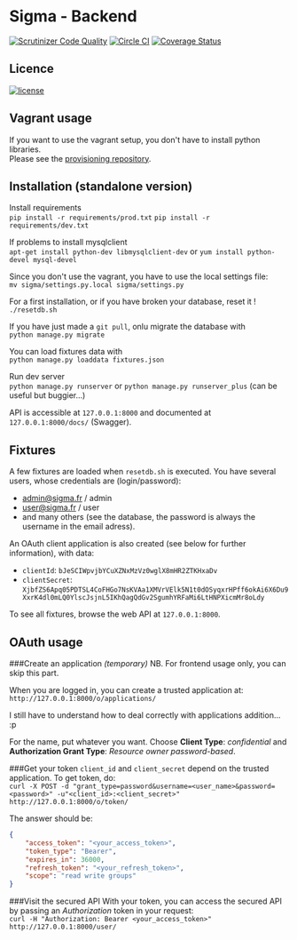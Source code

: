 Sigma - Backend
===============

[![Scrutinizer Code Quality](https://scrutinizer-ci.com/g/ProjetSigma/backend/badges/quality-score.png?b=master)](https://scrutinizer-ci.com/g/ProjetSigma/backend/?branch=master)
[![Circle CI](https://circleci.com/gh/ProjetSigma/backend.svg?style=svg)](https://circleci.com/gh/ProjetSigma/backend)
[![Coverage Status](https://coveralls.io/repos/ProjetSigma/backend/badge.svg?branch=add-coverage&service=github)](https://coveralls.io/github/ProjetSigma/backend?branch=add-coverage)

## Licence
<a href="https://github.com/ProjetSigma/backend/blob/master/LICENSE.md">
<img src="https://img.shields.io/badge/license-GNU%20Affero%20General%20Public%20License%20%28AGPL%29%20v3.0-blue.svg" alt="license" />
</a>


Vagrant usage
-------------
If you want to use the vagrant setup, you don't have to install python libraries.  
Please see the [provisioning repository](https://github.com/ProjetSigma/provisioning).

Installation (standalone version)
---------------------------------


Install requirements  
`pip install -r requirements/prod.txt`
`pip install -r requirements/dev.txt`

If problems to install mysqlclient  
`apt-get install python-dev libmysqlclient-dev` or `yum install python-devel mysql-devel`

Since you don't use the vagrant, you have to use the local settings file:  
`mv sigma/settings.py.local sigma/settings.py`  

For a first installation, or if you have broken your database, reset it !  
`./resetdb.sh`

If you have just made a `git pull`, onlu migrate the database with  
`python manage.py migrate`

You can load fixtures data with  
`python manage.py loaddata fixtures.json`

Run dev server  
`python manage.py runserver` or `python manage.py runserver_plus` (can be useful but buggier...)

API is accessible at `127.0.0.1:8000` and documented at `127.0.0.1:8000/docs/` (Swagger).




Fixtures
--------

A few fixtures are loaded when `resetdb.sh` is executed. You have several users, whose credentials are (login/password):
* admin@sigma.fr / admin
* user@sigma.fr / user
* and many others (see the database, the password is always the username in the email adress).

An OAuth client application is also created (see below for further information), with data:
* `clientId`: `bJeSCIWpvjbYCuXZNxMzVz0wglX8mHR2ZTKHxaDv`
* `clientSecret`: `XjbfZS6Apq05PDTSL4CoFHGo7NsKVAa1XMVrVElk5N1t0dOSyqxrHPff6okAi6X6Du9XxrK4dl0mLQ0YlscJsjnL5IKhQagQdGv2SgumhYRFaMi6LtHNPXicmMr8oLdy`

To see all fixtures, browse the web API at `127.0.0.1:8000`.


OAuth usage
-----------
###Create an application *(temporary)*
NB. For frontend usage only, you can skip this part.

When you are logged in, you can create a trusted application at: `http://127.0.0.1:8000/o/applications/`  

I still have to understand how to deal correctly with applications addition... :p

For the name, put whatever you want. Choose **Client Type**: *confidential* and **Authorization Grant Type**: *Resource owner password-based*.

###Get your token
`client_id` and `client_secret` depend on the trusted application. To get token, do:  
`curl -X POST -d "grant_type=password&username=<user_name>&password=<password>" -u"<client_id>:<client_secret>" http://127.0.0.1:8000/o/token/`

The answer should be:
```json
{
    "access_token": "<your_access_token>",
    "token_type": "Bearer",
    "expires_in": 36000,
    "refresh_token": "<your_refresh_token>",
    "scope": "read write groups"
}
```

###Visit the secured API
With your token, you can access the secured API by passing an *Authorization* token in your request:  
`curl -H "Authorization: Bearer <your_access_token>" http://127.0.0.1:8000/user/`
